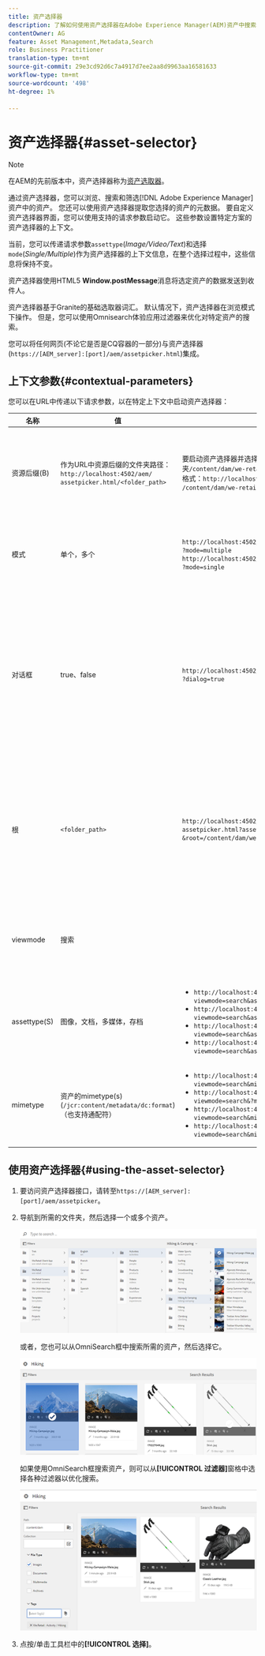 ```yaml
---
title: 资产选择器
description: 了解如何使用资产选择器在Adobe Experience Manager(AEM)资产中搜索、筛选、浏览和提取资产的元数据。 还了解如何自定义资产选择器界面。
contentOwner: AG
feature: Asset Management,Metadata,Search
role: Business Practitioner
translation-type: tm+mt
source-git-commit: 29e3cd92d6c7a4917d7ee2aa8d9963aa16581633
workflow-type: tm+mt
source-wordcount: '498'
ht-degree: 1%

---
```



# 资产选择器{#asset-selector}

>[!NOTE]
>
>在AEM的先前版本中，资产选择器称为[资产选取器](https://helpx.adobe.com/experience-manager/6-2/assets/using/asset-picker.html)。

通过资产选择器，您可以浏览、搜索和筛选[!DNL Adobe Experience Manager]资产中的资产。 您还可以使用资产选择器提取您选择的资产的元数据。 要自定义资产选择器界面，您可以使用支持的请求参数启动它。 这些参数设置特定方案的资产选择器的上下文。

当前，您可以传递请求参数`assettype`(*Image/Video/Text*)和选择`mode`(*Single/Multiple*)作为资产选择器的上下文信息，在整个选择过程中，这些信息将保持不变。

资产选择器使用HTML5 **Window.postMessage**&#x200B;消息将选定资产的数据发送到收件人。

资产选择器基于Granite的基础选取器词汇。 默认情况下，资产选择器在浏览模式下操作。 但是，您可以使用Omnisearch体验应用过滤器来优化对特定资产的搜索。

您可以将任何网页(不论它是否是CQ容器的一部分)与资产选择器(`https://[AEM_server]:[port]/aem/assetpicker.html`)集成。

## 上下文参数{#contextual-parameters}

您可以在URL中传递以下请求参数，以在特定上下文中启动资产选择器：

| 名称 | 值 | 示例 | 用途 |
|---|---|---|---|
| 资源后缀(B) | 作为URL中资源后缀的文件夹路径：`http://localhost:4502/aem/`<br>`assetpicker.html/<folder_path>` | 要启动资产选择器并选择特定的文件夹（例如，选择了文件夹`/content/dam/we-retail/en/activities`），URL应采用以下格式：`http://localhost:4502/aem/assetpicker.html`<br>`/content/dam/we-retail/en/activities?assettype=images` | 如果在启动资产选择器时需要选择特定文件夹，请将其作为资源后缀进行传递。 |
| 模式 | 单个，多个 | `http://localhost:4502/aem/assetpicker.html`<br>`?mode=multiple` <br> `http://localhost:4502/aem/assetpicker.html`<br>`?mode=single` | 在多个模式中，您可以使用资产选择器同时选择多个资产。 |
| 对话框 | true、false | `http://localhost:4502/aem/assetpicker.html`<br>`?dialog=true` | 使用这些参数以Granite对话框的形式打开资产选择器。 此选项仅在您通过Granite路径字段启动资产选择器并将其配置为pickerSrc URL时适用。 |
| 根 | `<folder_path>` | `http://localhost:4502/aem/`<br>`assetpicker.html?assettype=images`<br>`&root=/content/dam/we-retail/en/activities` | 使用此选项可指定资产选择器的根文件夹。 在这种情况下，资产选择器允许您仅选择根文件夹下的子资产（直接/间接）。 |
| viewmode | 搜索 |  | 要在搜索模式下启动资产选择器，请使用资产类型和mimetype参数。 |
| assettype(S) | 图像，文档，多媒体，存档 | <ul><li>`http://localhost:4502/aem/assetpicker.html?viewmode=search&assettype=images`</li> <li>`http://localhost:4502/aem/assetpicker.html?viewmode=search&assettype=documents`</li> <li>`http://localhost:4502/aem/assetpicker.html?viewmode=search&assettype=multimedia`</li> <li>`http://localhost:4502/aem/assetpicker.html?viewmode=search&assettype=archives`</li> | 使用此选项可根据传递的值筛选资产类型。 |
| mimetype | 资产的mimetype(s)(`/jcr:content/metadata/dc:format`)（也支持通配符） | <ul><li>`http://localhost:4502/aem/assetpicker.html?viewmode=search&mimetype=image/png`</li>  <li>`http://localhost:4502/aem/assetpicker.html?viewmode=search&?mimetype=*png`</li>  <li>`http://localhost:4502/aem/assetpicker.html?viewmode=search&mimetype=*presentation`</li>  <li>`http://localhost:4502/aem/assetpicker?viewmode=search&mimetype=*presentation&mimetype=*png`</li></ul> | 使用它根据MIME类型筛选资产 |

## 使用资产选择器{#using-the-asset-selector}

1. 要访问资产选择器接口，请转至`https://[AEM_server]:[port]/aem/assetpicker`。
1. 导航到所需的文件夹，然后选择一个或多个资产。

   ![chlimage_1-441](assets/chlimage_1-441.png)

   或者，您也可以从OmniSearch框中搜索所需的资产，然后选择它。

   ![chlimage_1-442](assets/chlimage_1-442.png)

   如果使用OmniSearch框搜索资产，则可以从&#x200B;**[!UICONTROL 过滤器]**&#x200B;窗格中选择各种过滤器以优化搜索。

   ![chlimage_1-443](assets/chlimage_1-443.png)

1. 点按/单击工具栏中的&#x200B;**[!UICONTROL 选择]**。
